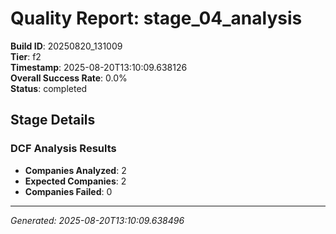 # Quality Report: stage_04_analysis

**Build ID**: 20250820_131009  
**Tier**: f2  
**Timestamp**: 2025-08-20T13:10:09.638126  
**Overall Success Rate**: 0.0%  
**Status**: completed

## Stage Details

### DCF Analysis Results

- **Companies Analyzed**: 2
- **Expected Companies**: 2
- **Companies Failed**: 0

---
*Generated: 2025-08-20T13:10:09.638496*
